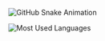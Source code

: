 
![GitHub Snake Animation](https://raw.githubusercontent.com/AKASH-DEV-23/AKASH-DEV-23/output/github-contribution-grid-snake.svg)

![Most Used Languages](https://raw.githubusercontent.com/AKASH-DEV-23/AKASH-DEV-23/output/profile-summary-card-output/github_dark/most-used-languages.svg)
